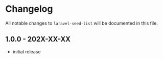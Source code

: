 # Changelog

All notable changes to `laravel-seed-list` will be documented in this file.

## 1.0.0 - 202X-XX-XX

- initial release
